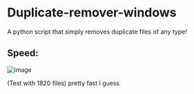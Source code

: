 # Duplicate-remover-windows
A python script that simply removes duplicate files of any type! 
## Speed:
![image](https://github.com/Leo-Aqua/Duplicate-remover-windows/assets/88901298/19f3bb04-cb24-4613-9c5a-ce41e6392ee0)

(Test with 1820 files)
pretty fast I guess
